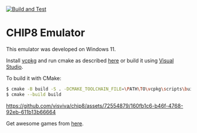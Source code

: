 [![Build and Test](https://github.com/visviva/chip8/actions/workflows/build_test.yml/badge.svg)](https://github.com/visviva/chip8/actions/workflows/build_test.yml)
# CHIP8 Emulator

This emulator was developed on Windows 11.

Install [vcpkg](https://vcpkg.io/en/index.html) and run cmake as described [here](https://learn.microsoft.com/en-us/vcpkg/examples/manifest-mode-cmake) or build it using [Visual Studio](https://devblogs.microsoft.com/cppblog/vcpkg-is-now-included-with-visual-studio/).

To build it with CMake:
```sh
$ cmake -B build -S . -DCMAKE_TOOLCHAIN_FILE=\PATH\TO\vcpkg\scripts\buildsystems\vcpkg.cmake
$ cmake --build build
```

https://github.com/visviva/chip8/assets/72554879/160fb1c6-b46f-4768-92eb-611b13b66664

Get awesome games from [here](https://github.com/dmatlack/chip8/tree/master/roms).
